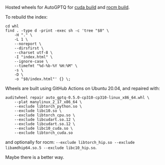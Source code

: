 Hosted wheels for AutoGPTQ for [cuda build](https://github.com/PanQiWei/AutoGPTQ/actions/workflows/build_wheels_cuda.yml) and [rocm build](https://github.com/PanQiWei/AutoGPTQ/actions/workflows/build_wheels_rocm.yml).

To rebuild the index:
```
cd whl
find . -type d -print -exec sh -c 'tree "$0" \
    -H "." \
    -L 1 \
    --noreport \
    --dirsfirst \
    --charset utf-8 \
    -I "index.html" \
    --ignore-case \
    --timefmt "%d-%b-%Y %H:%M" \
    -s \
    -D \
    -o "$0/index.html"' {} \;
```

Wheels are built using GitHub Actions on Ubuntu 20.04, and repaired with:

```
auditwheel repair auto_gptq-0.5.0-cp310-cp310-linux_x86_64.whl \
    --plat manylinux_2_17_x86_64 \
    --exclude libtorch_python.so \
    --exclude libc10.so \
    --exclude libtorch_cpu.so \
    --exclude libcudart.so.12 \
    --exclude libcudart.so.12 \
    --exclude libc10_cuda.so \
    --exclude libtorch_cuda.so
```

and optionally for rocm: `--exclude libtorch_hip.so --exclude libamdhip64.so.5 --exclude libc10_hip.so`.

Maybe there is a better way.
